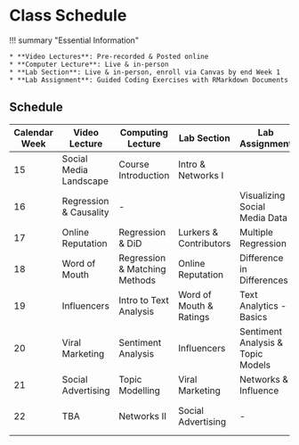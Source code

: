 # Class Schedule

!!! summary "Essential Information"

    * **Video Lectures**: Pre-recorded & Posted online
    * **Computer Lecture**: Live & in-person
    * **Lab Section**: Live & in-person, enroll via Canvas by end Week 1
    * **Lab Assignment**: Guided Coding Exercises with RMarkdown Documents

## Schedule

| Calendar Week | Video Lecture          | Computing Lecture             | Lab Section             | Lab Assignment                    | Due Dates          |
|---------------|------------------------|-------------------------------|-------------------------|-----------------------------------|--------------------|
| 15            | Social Media Landscape | Course Introduction           | Intro & Networks I      |                                   |                    |
| 16            | Regression & Causality | -                             |                         | Visualizing Social Media Data     |                    |
| 17            | Online Reputation      | Regression & DiD              | Lurkers & Contributors  | Multiple Regression               |                    |
| 18            | Word of Mouth          | Regression & Matching Methods | Online Reputation       | Difference in Differences         |                    |
| 19            | Influencers            | Intro to Text Analysis        | Word of Mouth & Ratings | Text Analytics - Basics           | Group Assignment 1 |
| 20            | Viral Marketing        | Sentiment Analysis            | Influencers             | Sentiment Analysis & Topic Models |                    |
| 21            | Social Advertising     | Topic Modelling               | Viral Marketing         | Networks & Influence              |                    |
| 22            | TBA                    | Networks II                   | Social Advertising      | -                                 | Group Assignment 2 |